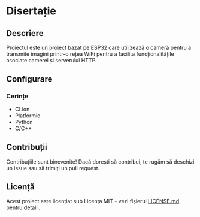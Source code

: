 # Disertație 

## Descriere
Proiectul este un proiect bazat pe ESP32 care utilizează o cameră pentru a transmite imagini printr-o rețea WiFi pentru a facilita funcționalitățile asociate camerei și serverului HTTP. 

## Configurare

### Cerințe
- CLion
- Platformio
- Python
- C/C++
  
## Contribuții
Contribuțiile sunt binevenite! Dacă dorești să contribui, te rugăm să deschizi un issue sau să trimiți un pull request.

## Licență
Acest proiect este licențiat sub Licența MIT - vezi fișierul [LICENSE.md](LICENSE.md) pentru detalii.

